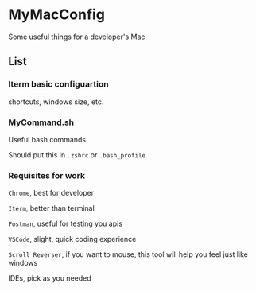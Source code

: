 # MyMacConfig

Some useful things for a developer's Mac

## List

### Iterm basic configuartion

shortcuts, windows size, etc.

### MyCommand.sh

Useful bash commands. 

Should put this in `.zshrc` or `.bash_profile`

### Requisites for work

`Chrome`, best for developer

`Iterm`, better than terminal

`Postman`, useful for testing you apis

`VSCode`, slight, quick coding experience

`Scroll Reverser`, if you want to mouse, this tool will help you feel just like windows

IDEs, pick as you needed
